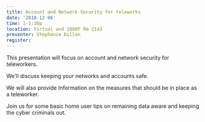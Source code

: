 ```yaml
---
title: Account and Network Security for teleworks
date: '2018-12-06'
time: 1-1:30p
location: Virtual and 1800F Rm 2143
presenter: Stephanie Dillon
register:
---
```


This presentation will focus on account and network security for teleworkers.

We'll discuss keeping your networks and accounts safe.

We will also provide Information on the measures that should be in place as a teleworker.

Join us for some basic home user tips on remaining data aware and keeping the cyber criminals out.
